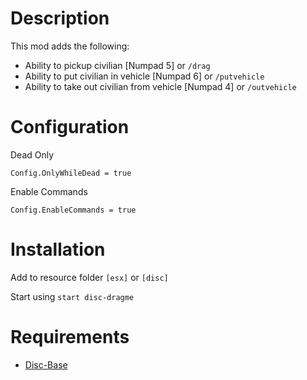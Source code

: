 # Description

This mod adds the following:

- Ability to pickup civilian [Numpad 5] or `/drag`
- Ability to put civilian in vehicle [Numpad 6] or `/putvehicle`
- Ability to take out civilian from vehicle [Numpad 4] or `/outvehicle`

# Configuration
Dead Only
```
Config.OnlyWhileDead = true
```
Enable Commands
```
Config.EnableCommands = true
```

# Installation
Add to resource folder `[esx]` or `[disc]`

Start using `start disc-dragme`

# Requirements

- [Disc-Base](https://github.com/DiscworldZA/gta-resources/tree/master/disc-base)
